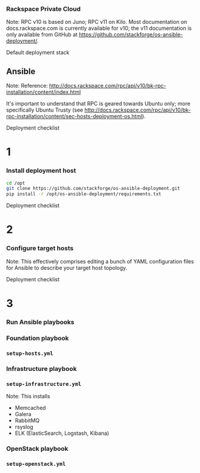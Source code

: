 <!-- .slide: data-background-image="images/rackspace-logo.svg" data-background-size="contain" -->
### Rackspace Private Cloud <!-- .element class="fragment" -->
Note: RPC v10 is based on Juno; RPC v11 on Kilo. Most documentation on
docs.rackspace.com is currently available for v10; the v11
documentation is only available from GitHub at
https://github.com/stackforge/os-ansible-deployment/.


Default deployment stack
## Ansible
Note: Reference: http://docs.rackspace.com/rpc/api/v10/bk-rpc-installation/content/index.html

It's important to understand that RPC is geared towards Ubuntu only;
more specifically Ubuntu Trusty (see
http://docs.rackspace.com/rpc/api/v10/bk-rpc-installation/content/sec-hosts-deployment-os.html).


Deployment checklist
# 1
### Install deployment host


```sh
cd /opt
git clone https://github.com/stackforge/os-ansible-deployment.git
pip install -r /opt/os-ansible-deployment/requirements.txt
```


Deployment checklist
# 2
### Configure target hosts
Note: This effectively comprises editing a bunch of YAML configuration
files for Ansible to describe your target host topology.


Deployment checklist
# 3
### Run Ansible playbooks


### Foundation playbook
### `setup-hosts.yml`


### Infrastructure playbook
### `setup-infrastructure.yml`
Note: This installs
- Memcached
- Galera
- RabbitMQ
- rsyslog
- ELK (ElasticSearch, Logstash, Kibana)


### OpenStack playbook
### `setup-openstack.yml`
